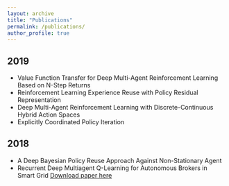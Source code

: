 ```yaml
---
layout: archive
title: "Publications"
permalink: /publications/
author_profile: true
---
```



## 2019
* Value Function Transfer for Deep Multi-Agent Reinforcement Learning Based on N-Step Returns
* Reinforcement Learning Experience Reuse with Policy Residual Representation
* Deep Multi-Agent Reinforcement Learning with Discrete-Continuous Hybrid Action Spaces
* Explicitly Coordinated Policy Iteration

## 2018 
*  A Deep Bayesian Policy Reuse Approach Against Non-Stationary Agent
*  Recurrent Deep Multiagent Q-Learning for Autonomous Brokers in Smart Grid
[Download paper here](http://academicpages.github.io/files/paper1.pdf) 



<!-- {% if author.googlescholar %}
  You can also find my articles on <u><a href="{{author.googlescholar}}">my Google Scholar profile</a>.</u>
{% endif %}

{% include base_path %}

{% for post in site.publications reversed %}
  {% include archive-single.html %}
{% endfor %} -->

